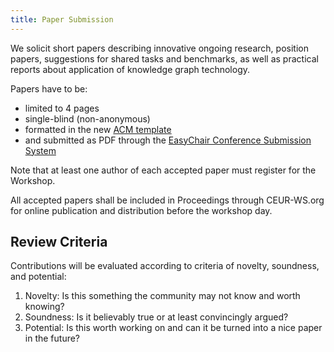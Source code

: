 ```yaml
---
title: Paper Submission
---
```


We solicit short papers describing innovative ongoing research, position papers, suggestions for shared tasks and benchmarks, as well as practical reports about application of knowledge graph technology. 


Papers have to be:
- limited to 4 pages   
- single-blind (non-anonymous) 
- formatted in the new [ACM template](http://www.acm.org/publications/proceedings-template)
- and submitted as PDF through the [EasyChair Conference Submission System](https://easychair.org/conferences/?conf=kg4ir) 

Note that at least one author of each accepted paper must register for the Workshop.

All accepted papers shall be included in Proceedings through CEUR-WS.org for online publication and distribution before the workshop day.


Review Criteria
---------------
Contributions will be evaluated according to criteria of novelty, soundness, and potential:
1. Novelty: Is this something the community may not know and worth knowing?
2. Soundness: Is it believably true or at least convincingly argued?
3. Potential: Is this worth working on and can it be turned into a nice paper in the future?
